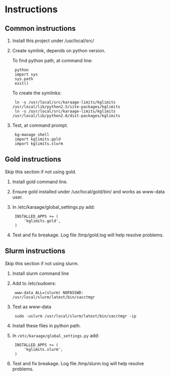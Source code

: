 # Instructions

## Common instructions

1. Install this project under /usr/local/src/
2. Create symlink, depends on python version.

    To find python path, at command line:

        python
        import sys
        sys.path
        exit()

    To create the symlinks:

        ln -s /usr/local/src/karaage-limits/kglimits /usr/local/lib/python2.5/site-packages/kglimits
        ln -s /usr/local/src/karaage-limits/kglimits /usr/local/lib/python2.6/dist-packages/kglimits

3. Test, at command prompt.

        kg-manage shell
        import kglimits.gold
        import kglimits.slurm




## Gold instructions

Skip this section if not using gold.

1. Install gold command line.
2. Ensure gold installed under /usr/local/gold/bin/ and works as www-data user.
3. In /etc/karaage/global_settings.py add:

        INSTALLED_APPS += (
            'kglimits.gold',
        )

4. Test and fix breakage. Log file /tmp/gold.log will help resolve problems.





## Slurm instructions

Skip this section if not using slurm.

1. Install slurm command line
2. Add to /etc/sudoers:

        www-data ALL=(slurm) NOPASSWD: /usr/local/slurm/latest/bin/sacctmgr

2. Test as www-data

        sudo -uslurm /usr/local/slurm/latest/bin/sacctmgr -ip

3. Install these files in python path.
4. In `/etc/karaage/global_settings.py` add:

        INSTALLED_APPS += (
            'kglimits.slurm',
        )

5. Test and fix breakage. Log file /tmp/slurm.log will help resolve problems.
